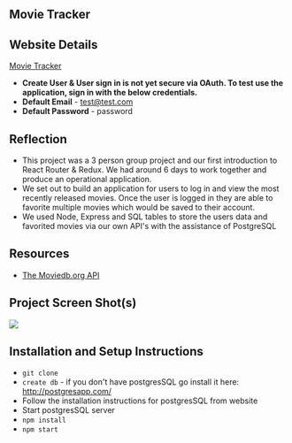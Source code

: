 ## Movie Tracker

## Website Details

[Movie Tracker](https://movie-track.herokuapp.com/)
* **Create User & User sign in is not yet secure via OAuth. To test use the application, sign in with the below credentials.**
* **Default Email** - test@test.com
* **Default Password** - password

## Reflection
  - This project was a 3 person group project and our first introduction to React Router & Redux. We had around 6 days to work together and produce an operational application.
  - We set out to build an application for users to log in and view the most recently released movies. Once the user is logged in they are able to favorite multiple movies which would be saved to their account. 
  - We used Node, Express and SQL tables to store the users data and favorited movies via our own API's with the assistance of PostgreSQL

## Resources
  - [The Moviedb.org API](https://www.themoviedb.org/documentation/api)

## Project Screen Shot(s)

![](./project/images/MovieTracker.png)   

## Installation and Setup Instructions

* `git clone`
* `create db` - if you don't have postgresSQL go install it here: http://postgresapp.com/
* Follow the installation instructions for postgresSQL from website
* Start postgresSQL server
* `npm install`
* `npm start`
